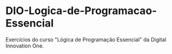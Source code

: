 # DIO-Logica-de-Programacao-Essencial
Exercícios do curso "Lógica de Programação Essencial" da Digital Innovation One.
